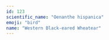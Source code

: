 ```yaml
---
id: 123
scientific_name: "Oenanthe hispanica"
emoji: "bird"
name: "Western Black-eared Wheatear"
---
```

